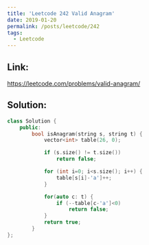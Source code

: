 ```yaml
---
title: 'Leetcode 242 Valid Anagram'
date: 2019-01-20
permalink: /posts/leetcode/242
tags:
  - Leetcode
---
```

## Link: ##
https://leetcode.com/problems/valid-anagram/

## Solution: ##
```cpp
class Solution {
    public:
        bool isAnagram(string s, string t) {
            vector<int> table(26, 0);

            if (s.size() != t.size())
                return false;

            for (int i=0; i<s.size(); i++) {
                table[s[i]-'a']++;
            }

            for(auto c: t) {
                if (--table[c-'a']<0)
                    return false;
            }
            return true;
        }
};
```
